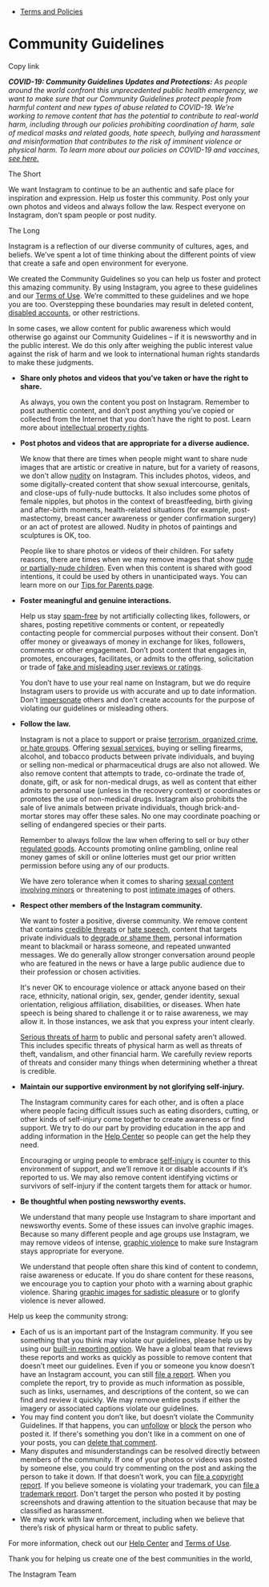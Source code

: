 *   [Terms and Policies](https://help.instagram.com/1417489251945243/?helpref=breadcrumb)

Community Guidelines
====================

Copy link

_**COVID-19: Community Guidelines Updates and Protections:** As people around the world confront this unprecedented public health emergency, we want to make sure that our Community Guidelines protect people from harmful content and new types of abuse related to COVID-19. We’re working to remove content that has the potential to contribute to real-world harm, including through our policies prohibiting coordination of harm, sale of medical masks and related goods, hate speech, bullying and harassment and misinformation that contributes to the risk of imminent violence or physical harm. To learn more about our policies on COVID-19 and vaccines, [see here.](https://help.instagram.com/697825587576762?helpref=faq_content)_

The Short

We want Instagram to continue to be an authentic and safe place for inspiration and expression. Help us foster this community. Post only your own photos and videos and always follow the law. Respect everyone on Instagram, don’t spam people or post nudity.

The Long

Instagram is a reflection of our diverse community of cultures, ages, and beliefs. We’ve spent a lot of time thinking about the different points of view that create a safe and open environment for everyone.

We created the Community Guidelines so you can help us foster and protect this amazing community. By using Instagram, you agree to these guidelines and our [Terms of Use](https://www.instagram.com/legal/terms). We’re committed to these guidelines and we hope you are too. Overstepping these boundaries may result in deleted content, [disabled accounts](https://help.instagram.com/366993040048856?helpref=faq_content), or other restrictions.

In some cases, we allow content for public awareness which would otherwise go against our Community Guidelines – if it is newsworthy and in the public interest. We do this only after weighing the public interest value against the risk of harm and we look to international human rights standards to make these judgments.

*   **Share only photos and videos that you’ve taken or have the right to share.**
    
    As always, you own the content you post on Instagram. Remember to post authentic content, and don’t post anything you’ve copied or collected from the Internet that you don’t have the right to post. Learn more about [intellectual property rights](https://help.instagram.com/126382350847838?helpref=faq_content).
    
*   **Post photos and videos that are appropriate for a diverse audience.**
    
    We know that there are times when people might want to share nude images that are artistic or creative in nature, but for a variety of reasons, we don’t allow [nudity](https://l.instagram.com/?u=https%3A%2F%2Fwww.facebook.com%2Fcommunitystandards%2Fadult_nudity_sexual_activity&e=AT2cJDJX0piVFw6wYF2yBayVM5hp745vqtpyZSMWg5kfzXNOKl_6iMaUBtcZM5jQsOR3UwlwNPs3hFk9KL5F7bL0bmhM1pmDcC1WVS2QRTlvuVe8z6fhmylp30sWoVFp71tQzFVj_k6P1BKcJ0FbSA) on Instagram. This includes photos, videos, and some digitally-created content that show sexual intercourse, genitals, and close-ups of fully-nude buttocks. It also includes some photos of female nipples, but photos in the context of breastfeeding, birth giving and after-birth moments, health-related situations (for example, post-mastectomy, breast cancer awareness or gender confirmation surgery) or an act of protest are allowed. Nudity in photos of paintings and sculptures is OK, too.
    
    People like to share photos or videos of their children. For safety reasons, there are times when we may remove images that show [nude or partially-nude children](https://l.instagram.com/?u=https%3A%2F%2Fwww.facebook.com%2Fcommunitystandards%2Fchild_nudity_sexual_exploitation&e=AT2cJDJX0piVFw6wYF2yBayVM5hp745vqtpyZSMWg5kfzXNOKl_6iMaUBtcZM5jQsOR3UwlwNPs3hFk9KL5F7bL0bmhM1pmDcC1WVS2QRTlvuVe8z6fhmylp30sWoVFp71tQzFVj_k6P1BKcJ0FbSA). Even when this content is shared with good intentions, it could be used by others in unanticipated ways. You can learn more on our [Tips for Parents page](https://help.instagram.com/154475974694511/?helpref=faq_content).
    
*   **Foster meaningful and genuine interactions.**
    
    Help us stay [spam-free](https://l.instagram.com/?u=https%3A%2F%2Fwww.facebook.com%2Fcommunitystandards%2Fspam&e=AT2cJDJX0piVFw6wYF2yBayVM5hp745vqtpyZSMWg5kfzXNOKl_6iMaUBtcZM5jQsOR3UwlwNPs3hFk9KL5F7bL0bmhM1pmDcC1WVS2QRTlvuVe8z6fhmylp30sWoVFp71tQzFVj_k6P1BKcJ0FbSA) by not artificially collecting likes, followers, or shares, posting repetitive comments or content, or repeatedly contacting people for commercial purposes without their consent. Don’t offer money or giveaways of money in exchange for likes, followers, comments or other engagement. Don’t post content that engages in, promotes, encourages, facilitates, or admits to the offering, solicitation or trade of [fake and misleading user reviews or ratings](https://l.instagram.com/?u=https%3A%2F%2Fwww.facebook.com%2Fcommunitystandards%2Ffraud_deception&e=AT2cJDJX0piVFw6wYF2yBayVM5hp745vqtpyZSMWg5kfzXNOKl_6iMaUBtcZM5jQsOR3UwlwNPs3hFk9KL5F7bL0bmhM1pmDcC1WVS2QRTlvuVe8z6fhmylp30sWoVFp71tQzFVj_k6P1BKcJ0FbSA).
    
    You don’t have to use your real name on Instagram, but we do require Instagram users to provide us with accurate and up to date information. Don't [impersonate](https://l.instagram.com/?u=https%3A%2F%2Fwww.facebook.com%2Fcommunitystandards%2Fmisrepresentation&e=AT2cJDJX0piVFw6wYF2yBayVM5hp745vqtpyZSMWg5kfzXNOKl_6iMaUBtcZM5jQsOR3UwlwNPs3hFk9KL5F7bL0bmhM1pmDcC1WVS2QRTlvuVe8z6fhmylp30sWoVFp71tQzFVj_k6P1BKcJ0FbSA) others and don't create accounts for the purpose of violating our guidelines or misleading others.
    
*   **Follow the law.**
    
    Instagram is not a place to support or praise [terrorism, organized crime, or hate groups](https://l.instagram.com/?u=https%3A%2F%2Fwww.facebook.com%2Fcommunitystandards%2Fdangerous_individuals_organizations&e=AT2cJDJX0piVFw6wYF2yBayVM5hp745vqtpyZSMWg5kfzXNOKl_6iMaUBtcZM5jQsOR3UwlwNPs3hFk9KL5F7bL0bmhM1pmDcC1WVS2QRTlvuVe8z6fhmylp30sWoVFp71tQzFVj_k6P1BKcJ0FbSA). Offering [sexual services](https://l.instagram.com/?u=https%3A%2F%2Fwww.facebook.com%2Fcommunitystandards%2Fsexual_solicitation&e=AT2cJDJX0piVFw6wYF2yBayVM5hp745vqtpyZSMWg5kfzXNOKl_6iMaUBtcZM5jQsOR3UwlwNPs3hFk9KL5F7bL0bmhM1pmDcC1WVS2QRTlvuVe8z6fhmylp30sWoVFp71tQzFVj_k6P1BKcJ0FbSA), buying or selling firearms, alcohol, and tobacco products between private individuals, and buying or selling non-medical or pharmaceutical drugs are also not allowed. We also remove content that attempts to trade, co-ordinate the trade of, donate, gift, or ask for non-medical drugs, as well as content that either admits to personal use (unless in the recovery context) or coordinates or promotes the use of non-medical drugs. Instagram also prohibits the sale of live animals between private individuals, though brick-and-mortar stores may offer these sales. No one may coordinate poaching or selling of endangered species or their parts.
    
    Remember to always follow the law when offering to sell or buy other [regulated goods](https://l.instagram.com/?u=https%3A%2F%2Fwww.facebook.com%2Fcommunitystandards%2Fregulated_goods&e=AT2cJDJX0piVFw6wYF2yBayVM5hp745vqtpyZSMWg5kfzXNOKl_6iMaUBtcZM5jQsOR3UwlwNPs3hFk9KL5F7bL0bmhM1pmDcC1WVS2QRTlvuVe8z6fhmylp30sWoVFp71tQzFVj_k6P1BKcJ0FbSA). Accounts promoting online gambling, online real money games of skill or online lotteries must get our prior written permission before using any of our products.
    
    We have zero tolerance when it comes to sharing [sexual content involving minors](https://l.instagram.com/?u=https%3A%2F%2Fwww.facebook.com%2Fcommunitystandards%2Fchild_nudity_sexual_exploitation&e=AT2cJDJX0piVFw6wYF2yBayVM5hp745vqtpyZSMWg5kfzXNOKl_6iMaUBtcZM5jQsOR3UwlwNPs3hFk9KL5F7bL0bmhM1pmDcC1WVS2QRTlvuVe8z6fhmylp30sWoVFp71tQzFVj_k6P1BKcJ0FbSA) or threatening to post [intimate images](https://l.instagram.com/?u=https%3A%2F%2Fwww.facebook.com%2Fcommunitystandards%2Fsexual_exploitation_adults&e=AT2cJDJX0piVFw6wYF2yBayVM5hp745vqtpyZSMWg5kfzXNOKl_6iMaUBtcZM5jQsOR3UwlwNPs3hFk9KL5F7bL0bmhM1pmDcC1WVS2QRTlvuVe8z6fhmylp30sWoVFp71tQzFVj_k6P1BKcJ0FbSA) of others.
    
*   **Respect other members of the Instagram community.**
    
    We want to foster a positive, diverse community. We remove content that contains [credible threats](https://l.instagram.com/?u=https%3A%2F%2Fwww.facebook.com%2Fcommunitystandards%2Fcredible_violence&e=AT2cJDJX0piVFw6wYF2yBayVM5hp745vqtpyZSMWg5kfzXNOKl_6iMaUBtcZM5jQsOR3UwlwNPs3hFk9KL5F7bL0bmhM1pmDcC1WVS2QRTlvuVe8z6fhmylp30sWoVFp71tQzFVj_k6P1BKcJ0FbSA) or [hate speech](https://l.instagram.com/?u=https%3A%2F%2Fwww.facebook.com%2Fcommunitystandards%2Fhate_speech&e=AT2cJDJX0piVFw6wYF2yBayVM5hp745vqtpyZSMWg5kfzXNOKl_6iMaUBtcZM5jQsOR3UwlwNPs3hFk9KL5F7bL0bmhM1pmDcC1WVS2QRTlvuVe8z6fhmylp30sWoVFp71tQzFVj_k6P1BKcJ0FbSA), content that targets private individuals to [degrade or shame them](https://l.instagram.com/?u=https%3A%2F%2Fwww.facebook.com%2Fcommunitystandards%2Fbullying&e=AT2cJDJX0piVFw6wYF2yBayVM5hp745vqtpyZSMWg5kfzXNOKl_6iMaUBtcZM5jQsOR3UwlwNPs3hFk9KL5F7bL0bmhM1pmDcC1WVS2QRTlvuVe8z6fhmylp30sWoVFp71tQzFVj_k6P1BKcJ0FbSA), personal information meant to blackmail or harass someone, and repeated unwanted messages. We do generally allow stronger conversation around people who are featured in the news or have a large public audience due to their profession or chosen activities.
    
    It's never OK to encourage violence or attack anyone based on their race, ethnicity, national origin, sex, gender, gender identity, sexual orientation, religious affiliation, disabilities, or diseases. When hate speech is being shared to challenge it or to raise awareness, we may allow it. In those instances, we ask that you express your intent clearly.
    
    [Serious threats of harm](https://l.instagram.com/?u=https%3A%2F%2Fwww.facebook.com%2Fcommunitystandards%2Fcredible_violence&e=AT2cJDJX0piVFw6wYF2yBayVM5hp745vqtpyZSMWg5kfzXNOKl_6iMaUBtcZM5jQsOR3UwlwNPs3hFk9KL5F7bL0bmhM1pmDcC1WVS2QRTlvuVe8z6fhmylp30sWoVFp71tQzFVj_k6P1BKcJ0FbSA) to public and personal safety aren't allowed. This includes specific threats of physical harm as well as threats of theft, vandalism, and other financial harm. We carefully review reports of threats and consider many things when determining whether a threat is credible.
    
*   **Maintain our supportive environment by not glorifying self-injury.**
    
    The Instagram community cares for each other, and is often a place where people facing difficult issues such as eating disorders, cutting, or other kinds of self-injury come together to create awareness or find support. We try to do our part by providing education in the app and adding information in the [Help Center](https://help.instagram.com/) so people can get the help they need.
    
    Encouraging or urging people to embrace [self-injury](https://l.instagram.com/?u=https%3A%2F%2Fwww.facebook.com%2Fcommunitystandards%2Fsuicide_self_injury_violence&e=AT2cJDJX0piVFw6wYF2yBayVM5hp745vqtpyZSMWg5kfzXNOKl_6iMaUBtcZM5jQsOR3UwlwNPs3hFk9KL5F7bL0bmhM1pmDcC1WVS2QRTlvuVe8z6fhmylp30sWoVFp71tQzFVj_k6P1BKcJ0FbSA) is counter to this environment of support, and we’ll remove it or disable accounts if it’s reported to us. We may also remove content identifying victims or survivors of self-injury if the content targets them for attack or humor.
    
*   **Be thoughtful when posting newsworthy events.**
    
    We understand that many people use Instagram to share important and newsworthy events. Some of these issues can involve graphic images. Because so many different people and age groups use Instagram, we may remove videos of intense, [graphic violence](https://l.instagram.com/?u=https%3A%2F%2Fwww.facebook.com%2Fcommunitystandards%2Fgraphic_violence&e=AT2cJDJX0piVFw6wYF2yBayVM5hp745vqtpyZSMWg5kfzXNOKl_6iMaUBtcZM5jQsOR3UwlwNPs3hFk9KL5F7bL0bmhM1pmDcC1WVS2QRTlvuVe8z6fhmylp30sWoVFp71tQzFVj_k6P1BKcJ0FbSA) to make sure Instagram stays appropriate for everyone.
    
    We understand that people often share this kind of content to condemn, raise awareness or educate. If you do share content for these reasons, we encourage you to caption your photo with a warning about graphic violence. Sharing [graphic images for sadistic pleasure](https://l.instagram.com/?u=https%3A%2F%2Fwww.facebook.com%2Fcommunitystandards%2Fcruel_insensitive&e=AT2cJDJX0piVFw6wYF2yBayVM5hp745vqtpyZSMWg5kfzXNOKl_6iMaUBtcZM5jQsOR3UwlwNPs3hFk9KL5F7bL0bmhM1pmDcC1WVS2QRTlvuVe8z6fhmylp30sWoVFp71tQzFVj_k6P1BKcJ0FbSA) or to glorify violence is never allowed.
    

Help us keep the community strong:

*   Each of us is an important part of the Instagram community. If you see something that you think may violate our guidelines, please help us by using our [built-in reporting option](https://help.instagram.com/165828726894770?helpref=faq_content). We have a global team that reviews these reports and works as quickly as possible to remove content that doesn’t meet our guidelines. Even if you or someone you know doesn’t have an Instagram account, you can still [file a report](https://help.instagram.com/contact/383679321740945). When you complete the report, try to provide as much information as possible, such as links, usernames, and descriptions of the content, so we can find and review it quickly. We may remove entire posts if either the imagery or associated captions violate our guidelines.
*   You may find content you don’t like, but doesn’t violate the Community Guidelines. If that happens, you can [unfollow](https://help.instagram.com/286340048138725?helpref=faq_content) or [block](https://help.instagram.com/426700567389543/?helpref=faq_content) the person who posted it. If there's something you don't like in a comment on one of your posts, you can [delete that comment](https://help.instagram.com/289098941190483?helpref=faq_content).
*   Many disputes and misunderstandings can be resolved directly between members of the community. If one of your photos or videos was posted by someone else, you could try commenting on the post and asking the person to take it down. If that doesn’t work, you can [file a copyright report](https://help.instagram.com/126382350847838?helpref=faq_content). If you believe someone is violating your trademark, you can [file a trademark report](https://help.instagram.com/222826637847963?helpref=faq_content). Don't target the person who posted it by posting screenshots and drawing attention to the situation because that may be classified as harassment.
*   We may work with law enforcement, including when we believe that there’s risk of physical harm or threat to public safety.

For more information, check out our [Help Center](https://help.instagram.com/) and [Terms of Use](https://l.instagram.com/?u=http%3A%2F%2Finstagram.com%2Flegal%2Fterms%2F%23&e=AT2cJDJX0piVFw6wYF2yBayVM5hp745vqtpyZSMWg5kfzXNOKl_6iMaUBtcZM5jQsOR3UwlwNPs3hFk9KL5F7bL0bmhM1pmDcC1WVS2QRTlvuVe8z6fhmylp30sWoVFp71tQzFVj_k6P1BKcJ0FbSA).

Thank you for helping us create one of the best communities in the world,

The Instagram Team